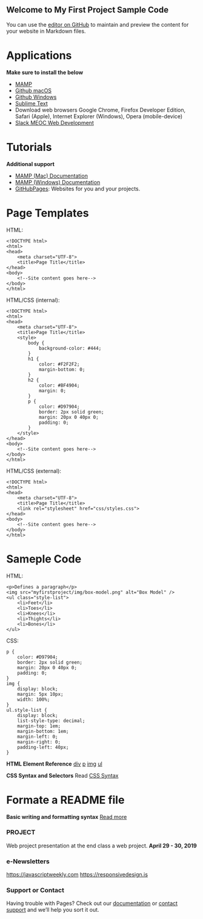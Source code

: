 ## Welcome to My First Project Sample Code

You can use the [editor on GitHub](https://github.com/berryny/myfirstproject/edit/master/index.html) to maintain and preview the content for your website in Markdown files.

# Applications
**Make sure to install the below**
- [MAMP](https://www.mamp.info/en/downloads/)
- [Github macOS](https://central.github.com/deployments/desktop/desktop/latest/darwin)
- [Github Windows](https://central.github.com/deployments/desktop/desktop/latest/win32)
- [Sublime Text](https://www.sublimetext.com/)
- Download web browsers Google Chrome, Firefox Developer Edition, Safari (Apple), Internet Explorer (Windows), Opera (mobile-device)
- [Slack MEOC Web Development](https://meocwebdevelopment.slack.com) 

# Tutorials
**Additional support**
- [MAMP (Mac) Documentation](https://documentation.mamp.info/en/MAMP-Mac/)
- [MAMP (Windows) Documentation](https://documentation.mamp.info/en/MAMP-Windows/)
- [GitHubPages](https://pages.github.com): Websites for you and your projects.

# Page Templates
HTML:
```
<!DOCTYPE html>
<html>
<head>
	<meta charset="UTF-8">
	<title>Page Title</title>
</head>
<body>
	<!--Site content goes here-->
</body>
</html>
```

HTML/CSS (internal):
```
<!DOCTYPE html>
<html>
<head>
	<meta charset="UTF-8">
	<title>Page Title</title>
	<style>
		body {
			background-color: #444;
		}
		h1 {
			color: #F2F2F2;
			margin-bottom: 0;
		}
		h2 {
			color: #BF4904;
			margin: 0;
		}
		p {
			color: #D97904;
			border: 2px solid green;
			margin: 20px 0 40px 0;
			padding: 0;
		}
	</style>
</head>
<body>
	<!--Site content goes here-->
</body>
</html>
```
HTML/CSS (external):
```
<!DOCTYPE html>
<html>
<head>
	<meta charset="UTF-8">
	<title>Page Title</title>
	<link rel="stylesheet" href="css/styles.css">
</head>
<body>
	<!--Site content goes here-->
</body>
</html>
```

# Sameple Code
HTML:
```
<p>Defines a paragraph</p>
<img src="myfirstproject/img/box-model.png" alt="Box Model" />
<ul class="style-list">
	<li>Feet</li>
	<li>Toes</li>
	<li>Knees</li>
	<li>Thights</li>
	<li>Bones</li>
</ul>
```
CSS:
```
p {
	color: #D97904;
	border: 2px solid green;
	margin: 20px 0 40px 0;
	padding: 0;
}
img {
	display: block;
	margin: 5px 10px;
	width: 100%;
}
ul.style-list {
	display: block;
	list-style-type: decimal;
	margin-top: 1em;
	margin-bottom: 1em;
	margin-left: 0;
	margin-right: 0;
	padding-left: 40px;
}
```
**HTML Element Reference**
[div](https://www.w3schools.com/tags/tag_div.asp)
[p](https://www.w3schools.com/tags/tag_p.asp)
[img](https://www.w3schools.com/tags/tag_img.asp)
[ul](https://www.w3schools.com/tags/tag_ul.asp)

**CSS Syntax and Selectors**
Read [CSS Syntax](https://www.w3schools.com/css/css_syntax.asp)

# Formate a README file
**Basic writing and formatting syntax**
[Read more](https://help.github.com/en/articles/basic-writing-and-formatting-syntax#quoting-code)

### PROJECT
Web project presentation at the end class a web project. **April 29 - 30, 2019**

### e-Newsletters
https://javascriptweekly.com
https://responsivedesign.is

### Support or Contact

Having trouble with Pages? Check out our [documentation](https://meocwebdevelopment.slack.com) or [contact support](https://github.com/berryny) and we’ll help you sort it out.